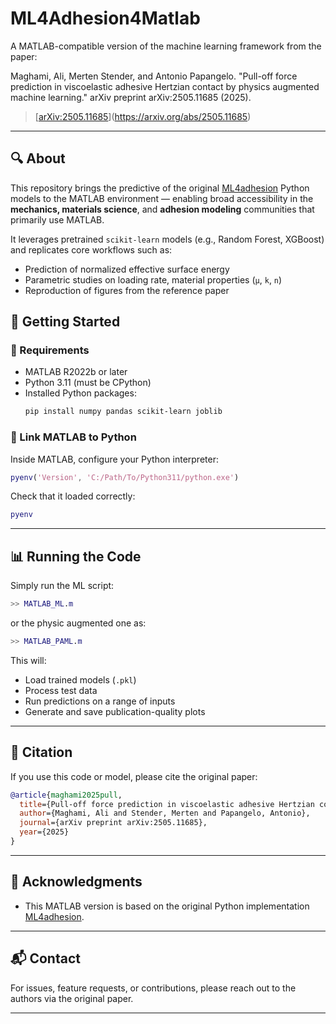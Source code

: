 
# ML4Adhesion4Matlab

A MATLAB-compatible version of the machine learning framework from the paper:

Maghami, Ali, Merten Stender, and Antonio Papangelo. "Pull-off force prediction in viscoelastic adhesive Hertzian contact by physics augmented machine learning." arXiv preprint arXiv:2505.11685 (2025).
> [[arXiv:2505.11685](https://arxiv.org/abs/2505.11685)](https://arxiv.org/abs/2505.11685)

---

## 🔍 About

This repository brings the predictive of the original [ML4adhesion](https://github.com/alimaghamii/ML4adhesion) Python models to the MATLAB environment — enabling broad accessibility in the **mechanics, materials science**, and **adhesion modeling** communities that primarily use MATLAB.

It leverages pretrained `scikit-learn` models (e.g., Random Forest, XGBoost) and replicates core workflows such as:

- Prediction of normalized effective surface energy
- Parametric studies on loading rate, material properties (`μ`, `k`, `n`)
- Reproduction of figures from the reference paper


## 🚀 Getting Started

### 🔧 Requirements

- MATLAB R2022b or later
- Python 3.11 (must be CPython)
- Installed Python packages:
  ```bash
  pip install numpy pandas scikit-learn joblib
  ```

### 🔗 Link MATLAB to Python

Inside MATLAB, configure your Python interpreter:

```matlab
pyenv('Version', 'C:/Path/To/Python311/python.exe')
```

Check that it loaded correctly:

```matlab
pyenv
```

---

## 📊 Running the Code

Simply run the ML script:

```matlab
>> MATLAB_ML.m
```

or the physic augmented one as:

```matlab
>> MATLAB_PAML.m
```

This will:
- Load trained models (`.pkl`)
- Process test data
- Run predictions on a range of inputs
- Generate and save publication-quality plots

---

## 🧠 Citation

If you use this code or model, please cite the original paper:

```bibtex
@article{maghami2025pull,
  title={Pull-off force prediction in viscoelastic adhesive Hertzian contact by physics augmented machine learning},
  author={Maghami, Ali and Stender, Merten and Papangelo, Antonio},
  journal={arXiv preprint arXiv:2505.11685},
  year={2025}
}

```

---

## 🤝 Acknowledgments

- This MATLAB version is based on the original Python implementation [ML4adhesion](https://github.com/alimaghamii/ML4adhesion).
---

## 📬 Contact

For issues, feature requests, or contributions, please reach out to the authors via the original paper.

---
